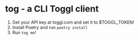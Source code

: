 # tog - a CLI Toggl client

1. Get your API key at toggl.com and set it to $TOGGL_TOKEN!
2. Install Poetry and run `poetry install`
3. Run `tog me`!
